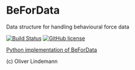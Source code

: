 # BeForData

Data structure for handling behavioural force data

[![Build Status](https://github.com/lindemann09/BeForData.jl/actions/workflows/CI.yml/badge.svg?branch=main)](https://github.com/lindemann09/BeForData.jl/actions/workflows/CI.yml?query=branch%3Amain)
[![GitHub license](https://img.shields.io/github/license/lindemann09/befordata.jl)](https://github.com/lindemann09/befordata.jl/blob/master/LICENSE)


[Python implementation of BeForData](https://github.com/lindemann09/befordata)

(c) Oliver Lindemann
